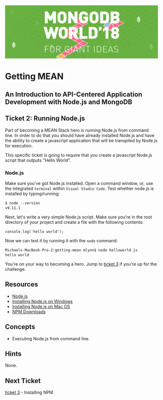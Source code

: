 ![MongoDB](../images/header.png "MongoDB")
# Getting MEAN
## An Introduction to API-Centered Application Development with Node.js and MongoDB

## Ticket 2: Running Node.js

Part of becoming a MEAN Stack hero is running Node.js from command line.  In order to do that you should have already installed Node.js and have the ability to create a javascript application that will be transpiled by Node.js for execution.  

This specific ticket is going to require that you create a javascript Node.js script that outputs "Hello World".

### Node.js

Make sure you've got Node.js installed.  Open a command window, or, use the integrated `terminal` within `Visual Studio Code`.  Test whether node.js is installed by typing/running:

```
$ node --version
v9.11.1
```

Next, let's write a very simple Node.js script.  Make sure you're in the root directory of your project and create a file with the following contents:

```
console.log('hello world');
```
Now we can test it by running it with the `node` command:

```
Michaels-MacBook-Pro-2:getting-mean mlynn$ node helloworld.js
hello world
```

You're on your way to becoming a hero.  Jump to [ticket 3](../workshop/ticket3.md) if you're up for the challenge.

## Resources

* [Node.js](https://nodejs.org)
* [Installing Node.js on Windows](https://nodesource.com/blog/installing-nodejs-tutorial-windows/)
* [Installing Node.js on Mac OS](https://nodesource.com/blog/installing-nodejs-tutorial-mac-os-x/)
* [NPM Downloads](https://mongodb.com/download)

## Concepts

* Executing Node.js from command line.

## Hints

None.

## Next Ticket

[ticket 3](../workshop/ticket3.md) - Installing NPM